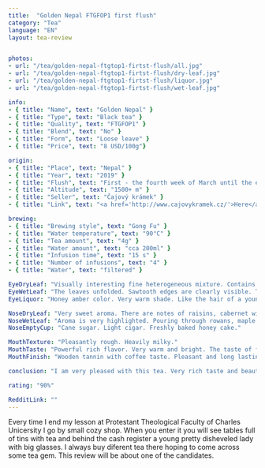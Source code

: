 ```yaml
---
title:  "Golden Nepal FTGFOP1 first flush"
category: "Tea"
language: "EN"
layout: tea-review


photos:
- url: "/tea/golden-nepal-ftgtop1-firtst-flush/all.jpg"
- url: "/tea/golden-nepal-ftgtop1-firtst-flush/dry-leaf.jpg"
- url: "/tea/golden-nepal-ftgtop1-firtst-flush/liquor.jpg"
- url: "/tea/golden-nepal-ftgtop1-firtst-flush/wet-leaf.jpg"

info:
- { title: "Name", text: "Golden Nepal" }
- { title: "Type", text: "Black tea" }
- { title: "Quality", text: "FTGFOP1" }
- { title: "Blend", text: "No" }
- { title: "Form", text: "Loose leave" }
- { title: "Price", text: "8 USD/100g"}

origin:
- { title: "Place", text: "Nepal" }
- { title: "Year", text: "2019" }
- { title: "Flush", text: "First - the fourth week of March until the end of April" }
- { title: "Altitude", text: "1500+ m" }
- { title: "Seller", text: "Čajový krámek" }
- { title: "Link", text: "<a href='http://www.cajovykramek.cz/'>Here</a>" }

brewing:
- { title: "Brewing style", text: "Gong Fu" }
- { title: "Water temperature", text: "90°C" }
- { title: "Tea amount", text: "4g" }
- { title: "Water amount", text: "cca 200ml" }
- { title: "Infusion time", text: "15 s" }
- { title: "Number of infusions", text: "4" }
- { title: "Water", text: "filtered" }

EyeDryLeaf: "Visually interesting fine heterogeneous mixture. Contains small leafs with petioles. The leaves have a wide range of shades from green to brown to gray. There are also small tips with yellow hairs. Rarely can be found pieces of fine twigs."
EyeWetLeaf: "The leaves unfolded. Sawtooth edges are clearly visible. The colors of the leafs are more unified. The veins were greatly emphasized. Overall the leaves look like freshly picked."
EyeLiquor: "Honey amber color. Very warm shade. Like the hair of a young beautiful redhead in the sunshine."

NoseDryLeaf: "Very sweet aroma. There are notes of raisins, cabernet wines, barley malt and dried rose petals."
NoseWetLeaf: "Aroma is very highlighted. Pouring through rowans, maple syrup, red wine. It also reminds of smell when cutting fresh deciduous wood."
NoseEmptyCup: "Cane sugar. Light cigar. Freshly baked honey cake."

MouthTexture: "Pleasantly rough. Heavily milky."
MouthTaste: "Powerful rich flavor. Very warm and bright. The taste of fine tobacco and quality old wisky matured in wooden barrels. There are also tones of smoke from burning fresh wood. The flavor of freshly roasted coffee and decent minerality are also showing themself."
MouthFinish: "Wooden tannin with coffee taste. Pleasant and long lasting."

conclusion: "I am very pleased with this tea. Very rich taste and beautiful aroma. It is very similar to teas from northern Darjeeling but the higher altitude has increased its intensity. Gold tips have a great share in the taste which refreshes tea very much. It is obvious that it is result of high quality and gentle processing. It is the best black tea I've tried in some time."

rating: "90%"

RedditLink: ""
---
```


Every time I end my lesson at Protestant Theological Faculty of Charles Unicersity I go by small cozy shop. When you enter it you will see tables full of tins with tea and behind the cash register a young pretty disheveled lady with big glasses. I always buy diferent tea there hoping to come across some tea gem. This review will be about one of the candidates.

